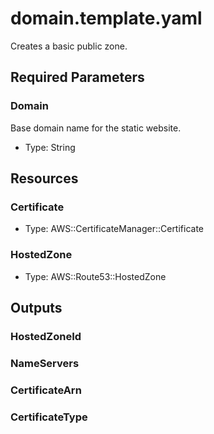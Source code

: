 # domain.template.yaml

Creates a basic public zone.

## Required Parameters

### Domain

Base domain name for the static website.

- Type: String

## Resources

### Certificate

- Type: AWS::CertificateManager::Certificate

### HostedZone

- Type: AWS::Route53::HostedZone

## Outputs

### HostedZoneId

### NameServers

### CertificateArn

### CertificateType
